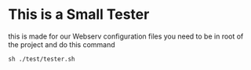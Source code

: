 # This is a Small Tester
this is made for our Webserv configuration files
you need to be in root of the project and do this command

```
sh ./test/tester.sh
```